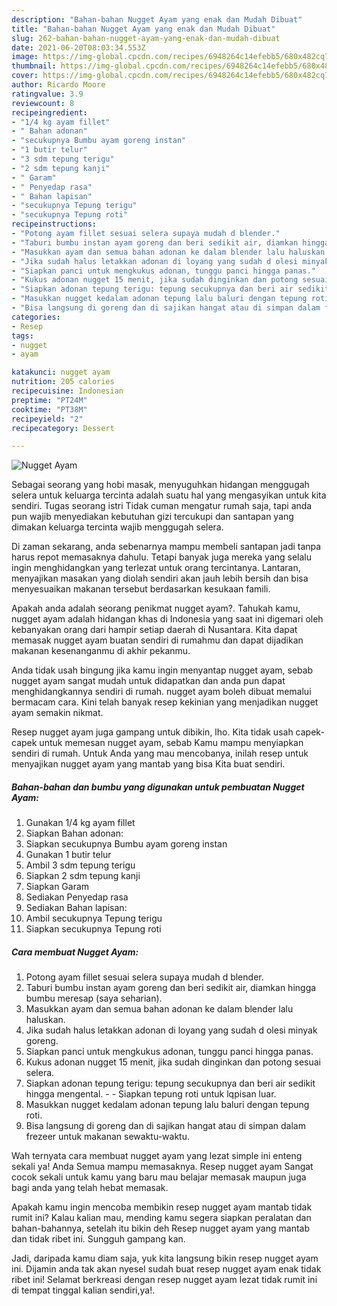 ```yaml
---
description: "Bahan-bahan Nugget Ayam yang enak dan Mudah Dibuat"
title: "Bahan-bahan Nugget Ayam yang enak dan Mudah Dibuat"
slug: 262-bahan-bahan-nugget-ayam-yang-enak-dan-mudah-dibuat
date: 2021-06-20T08:03:34.553Z
image: https://img-global.cpcdn.com/recipes/6948264c14efebb5/680x482cq70/nugget-ayam-foto-resep-utama.jpg
thumbnail: https://img-global.cpcdn.com/recipes/6948264c14efebb5/680x482cq70/nugget-ayam-foto-resep-utama.jpg
cover: https://img-global.cpcdn.com/recipes/6948264c14efebb5/680x482cq70/nugget-ayam-foto-resep-utama.jpg
author: Ricardo Moore
ratingvalue: 3.9
reviewcount: 8
recipeingredient:
- "1/4 kg ayam fillet"
- " Bahan adonan"
- "secukupnya Bumbu ayam goreng instan"
- "1 butir telur"
- "3 sdm tepung terigu"
- "2 sdm tepung kanji"
- " Garam"
- " Penyedap rasa"
- " Bahan lapisan"
- "secukupnya Tepung terigu"
- "secukupnya Tepung roti"
recipeinstructions:
- "Potong ayam fillet sesuai selera supaya mudah d blender."
- "Taburi bumbu instan ayam goreng dan beri sedikit air, diamkan hingga bumbu meresap (saya seharian)."
- "Masukkan ayam dan semua bahan adonan ke dalam blender lalu haluskan."
- "Jika sudah halus letakkan adonan di loyang yang sudah d olesi minyak goreng."
- "Siapkan panci untuk mengkukus adonan, tunggu panci hingga panas."
- "Kukus adonan nugget 15 menit, jika sudah dinginkan dan potong sesuai selera."
- "Siapkan adonan tepung terigu: tepung secukupnya dan beri air sedikit hingga mengental.  Siapkan tepung roti untuk lqpisan luar."
- "Masukkan nugget kedalam adonan tepung lalu baluri dengan tepung roti."
- "Bisa langsung di goreng dan di sajikan hangat atau di simpan dalam frezeer untuk makanan sewaktu-waktu."
categories:
- Resep
tags:
- nugget
- ayam

katakunci: nugget ayam 
nutrition: 205 calories
recipecuisine: Indonesian
preptime: "PT24M"
cooktime: "PT38M"
recipeyield: "2"
recipecategory: Dessert

---
```



![Nugget Ayam](https://img-global.cpcdn.com/recipes/6948264c14efebb5/680x482cq70/nugget-ayam-foto-resep-utama.jpg)

Sebagai seorang yang hobi masak, menyuguhkan hidangan menggugah selera untuk keluarga tercinta adalah suatu hal yang mengasyikan untuk kita sendiri. Tugas seorang istri Tidak cuman mengatur rumah saja, tapi anda pun wajib menyediakan kebutuhan gizi tercukupi dan santapan yang dimakan keluarga tercinta wajib menggugah selera.

Di zaman  sekarang, anda sebenarnya mampu membeli santapan jadi tanpa harus repot memasaknya dahulu. Tetapi banyak juga mereka yang selalu ingin menghidangkan yang terlezat untuk orang tercintanya. Lantaran, menyajikan masakan yang diolah sendiri akan jauh lebih bersih dan bisa menyesuaikan makanan tersebut berdasarkan kesukaan famili. 



Apakah anda adalah seorang penikmat nugget ayam?. Tahukah kamu, nugget ayam adalah hidangan khas di Indonesia yang saat ini digemari oleh kebanyakan orang dari hampir setiap daerah di Nusantara. Kita dapat memasak nugget ayam buatan sendiri di rumahmu dan dapat dijadikan makanan kesenanganmu di akhir pekanmu.

Anda tidak usah bingung jika kamu ingin menyantap nugget ayam, sebab nugget ayam sangat mudah untuk didapatkan dan anda pun dapat menghidangkannya sendiri di rumah. nugget ayam boleh dibuat memalui bermacam cara. Kini telah banyak resep kekinian yang menjadikan nugget ayam semakin nikmat.

Resep nugget ayam juga gampang untuk dibikin, lho. Kita tidak usah capek-capek untuk memesan nugget ayam, sebab Kamu mampu menyiapkan sendiri di rumah. Untuk Anda yang mau mencobanya, inilah resep untuk menyajikan nugget ayam yang mantab yang bisa Kita buat sendiri.

<!--inarticleads1-->

##### Bahan-bahan dan bumbu yang digunakan untuk pembuatan Nugget Ayam:

1. Gunakan 1/4 kg ayam fillet
1. Siapkan  Bahan adonan:
1. Siapkan secukupnya Bumbu ayam goreng instan
1. Gunakan 1 butir telur
1. Ambil 3 sdm tepung terigu
1. Siapkan 2 sdm tepung kanji
1. Siapkan  Garam
1. Sediakan  Penyedap rasa
1. Sediakan  Bahan lapisan:
1. Ambil secukupnya Tepung terigu
1. Siapkan secukupnya Tepung roti




<!--inarticleads2-->

##### Cara membuat Nugget Ayam:

1. Potong ayam fillet sesuai selera supaya mudah d blender.
1. Taburi bumbu instan ayam goreng dan beri sedikit air, diamkan hingga bumbu meresap (saya seharian).
1. Masukkan ayam dan semua bahan adonan ke dalam blender lalu haluskan.
1. Jika sudah halus letakkan adonan di loyang yang sudah d olesi minyak goreng.
1. Siapkan panci untuk mengkukus adonan, tunggu panci hingga panas.
1. Kukus adonan nugget 15 menit, jika sudah dinginkan dan potong sesuai selera.
1. Siapkan adonan tepung terigu: tepung secukupnya dan beri air sedikit hingga mengental. -  - Siapkan tepung roti untuk lqpisan luar.
1. Masukkan nugget kedalam adonan tepung lalu baluri dengan tepung roti.
1. Bisa langsung di goreng dan di sajikan hangat atau di simpan dalam frezeer untuk makanan sewaktu-waktu.




Wah ternyata cara membuat nugget ayam yang lezat simple ini enteng sekali ya! Anda Semua mampu memasaknya. Resep nugget ayam Sangat cocok sekali untuk kamu yang baru mau belajar memasak maupun juga bagi anda yang telah hebat memasak.

Apakah kamu ingin mencoba membikin resep nugget ayam mantab tidak rumit ini? Kalau kalian mau, mending kamu segera siapkan peralatan dan bahan-bahannya, setelah itu bikin deh Resep nugget ayam yang mantab dan tidak ribet ini. Sungguh gampang kan. 

Jadi, daripada kamu diam saja, yuk kita langsung bikin resep nugget ayam ini. Dijamin anda tak akan nyesel sudah buat resep nugget ayam enak tidak ribet ini! Selamat berkreasi dengan resep nugget ayam lezat tidak rumit ini di tempat tinggal kalian sendiri,ya!.

